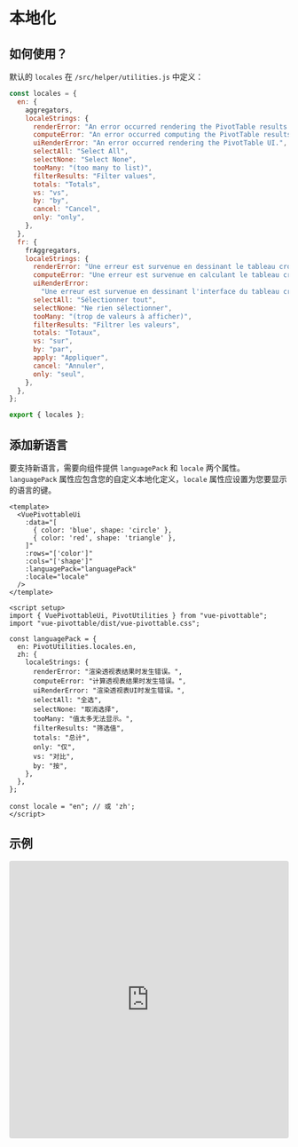 # 本地化

## 如何使用？

默认的 `locales` 在 `/src/helper/utilities.js` 中定义：

```js
const locales = {
  en: {
    aggregators,
    localeStrings: {
      renderError: "An error occurred rendering the PivotTable results.",
      computeError: "An error occurred computing the PivotTable results.",
      uiRenderError: "An error occurred rendering the PivotTable UI.",
      selectAll: "Select All",
      selectNone: "Select None",
      tooMany: "(too many to list)",
      filterResults: "Filter values",
      totals: "Totals",
      vs: "vs",
      by: "by",
      cancel: "Cancel",
      only: "only",
    },
  },
  fr: {
    frAggregators,
    localeStrings: {
      renderError: "Une erreur est survenue en dessinant le tableau croisé.",
      computeError: "Une erreur est survenue en calculant le tableau croisé.",
      uiRenderError:
        "Une erreur est survenue en dessinant l'interface du tableau croisé dynamique.",
      selectAll: "Sélectionner tout",
      selectNone: "Ne rien sélectionner",
      tooMany: "(trop de valeurs à afficher)",
      filterResults: "Filtrer les valeurs",
      totals: "Totaux",
      vs: "sur",
      by: "par",
      apply: "Appliquer",
      cancel: "Annuler",
      only: "seul",
    },
  },
};

export { locales };
```

## 添加新语言

要支持新语言，需要向组件提供 `languagePack` 和 `locale` 两个属性。
`languagePack` 属性应包含您的自定义本地化定义，`locale` 属性应设置为您要显示的语言的键。

```vue
<template>
  <VuePivottableUi
    :data="[
      { color: 'blue', shape: 'circle' },
      { color: 'red', shape: 'triangle' },
    ]"
    :rows="['color']"
    :cols="['shape']"
    :languagePack="languagePack"
    :locale="locale"
  />
</template>

<script setup>
import { VuePivottableUi, PivotUtilities } from "vue-pivottable";
import "vue-pivottable/dist/vue-pivottable.css";

const languagePack = {
  en: PivotUtilities.locales.en,
  zh: {
    localeStrings: {
      renderError: "渲染透视表结果时发生错误。",
      computeError: "计算透视表结果时发生错误。",
      uiRenderError: "渲染透视表UI时发生错误。",
      selectAll: "全选",
      selectNone: "取消选择",
      tooMany: "值太多无法显示。",
      filterResults: "筛选值",
      totals: "总计",
      only: "仅",
      vs: "对比",
      by: "按",
    },
  },
};

const locale = "en"; // 或 'zh';
</script>
```

## 示例

<iframe
  src="https://stackblitz.com/edit/vitejs-vite-aefzv3q9?embed=1&file=src%2FApp.vue&hideExplorer=1&hideNavigation=1&view=preview"
  width="100%"
  height="500"
  style="border:0; border-radius: 4px; overflow:hidden;"
  title="Vue Pivottable 示例：本地化"
  allow="accelerometer; ambient-light-sensor; camera; encrypted-media; geolocation; gyroscope; hid; microphone; midi; payment; usb; vr; xr-spatial-tracking"
  sandbox="allow-forms allow-modals allow-popups allow-presentation allow-same-origin allow-scripts allow-popups-to-escape-sandbox"
></iframe>
